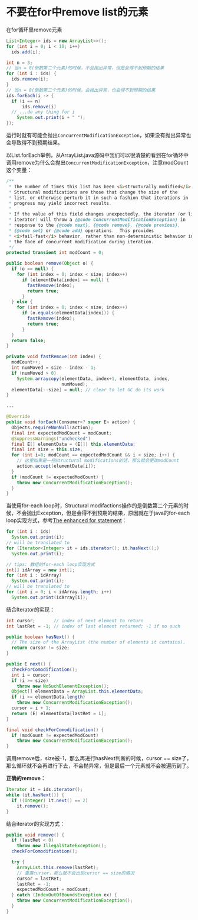 # 不要在for中remove list的元素

在for循环里remove元素

```java
List<Integer> ids = new ArrayList<>();
for (int i = 0; i < 10; i++)
  ids.add(i);

int n = 3;
// 当n = 8(倒数第二个元素)的时候，不会抛出异常，但是会得不到预期的结果
for (int i : ids) {
  ids.remove(i);
}
// 当n = 8(倒数第二个元素)的时候，会抛出异常，也会得不到预期的结果
ids.forEach(i -> {
  if (i == n)
      ids.remove(i)
  // ...do any thing for i
    System.out.print(i + " ");
});
```

运行时就有可能会抛出`ConcurrentModificationException`，如果没有抛出异常也会导致得不到预期结果。

以List.forEach举例，从ArrayList.java源码中我们可以很清楚的看到在for循环中调用remove为什么会抛出`ConcurrentModificationException`，注意modCount这个变量：

```java
/**
 * The number of times this list has been <i>structurally modified</i>.
 * Structural modifications are those that change the size of the
 * list, or otherwise perturb it in such a fashion that iterations in
 * progress may yield incorrect results.
 * 
 * If the value of this field changes unexpectedly, the iterator (or list
 * iterator) will throw a {@code ConcurrentModificationException} in
 * response to the {@code next}, {@code remove}, {@code previous},
 * {@code set} or {@code add} operations.  This provides
 * <i>fail-fast</i> behavior, rather than non-deterministic behavior in
 * the face of concurrent modification during iteration.
 */
protected transient int modCount = 0;

public boolean remove(Object o) {
  if (o == null) {
    for (int index = 0; index < size; index++)
      if (elementData[index] == null) {
        fastRemove(index);
        return true;
      }
  } else {
    for (int index = 0; index < size; index++)
      if (o.equals(elementData[index])) {
        fastRemove(index);
        return true;
      }
  }
  return false;
}

private void fastRemove(int index) {
  modCount++;
  int numMoved = size - index - 1;
  if (numMoved > 0)
    System.arraycopy(elementData, index+1, elementData, index,
                     numMoved);
  elementData[--size] = null; // clear to let GC do its work
}

...

@Override
public void forEach(Consumer<? super E> action) {
  Objects.requireNonNull(action);
  final int expectedModCount = modCount;
  @SuppressWarnings("unchecked")
  final E[] elementData = (E[]) this.elementData;
  final int size = this.size;
  for (int i=0; modCount == expectedModCount && i < size; i++) {
    // 这里如果是一些Structural modifications的话，那么就会更改modCount
    action.accept(elementData[i]);
  }
  if (modCount != expectedModCount) {
    throw new ConcurrentModificationException();
  }
}
```

当使用for-each loop时，Structural modifactions操作的是倒数第二个元素的时候，不会抛出Exception，但是会得不到预期的结果，原因就在于java的for-each loop实现方式，参考[The enhanced for statement](https://docs.oracle.com/javase/specs/jls/se8/html/jls-14.html#jls-14.14.2)：

```java
for (int i : ids)
  System.out.print(i);
// will be translated to
for (Iterator<Integer> it = ids.iterator(); it.hasNext();)
  System.out.print(i);

// tips: 数组的for-each loop实现方式
int[] idArray = new int[];
for (int i : idArray)
  System.out.print(i);
// will be translated to
for (int i = 0; i < idArray.length; i++)
  System.out.print(idArray[i]);
```

结合Iterator的实现：

```java
int cursor;       // index of next element to return
int lastRet = -1; // index of last element returned; -1 if no such

public boolean hasNext() {
  // The size of the ArrayList (the number of elements it contains).
  return cursor != size;
}

public E next() {
  checkForComodification();
  int i = cursor;
  if (i >= size)
    throw new NoSuchElementException();
  Object[] elementData = ArrayList.this.elementData;
  if (i >= elementData.length)
    throw new ConcurrentModificationException();
  cursor = i + 1;
  return (E) elementData[lastRet = i];
}

final void checkForComodification() {
  if (modCount != expectedModCount)
    throw new ConcurrentModificationException();
}
```

调用remove后，size被-1，那么再进行hasNext判断的时候，cursor == size了，那么循环就不会再进行下去，不会抛异常，但是最后一个元素就不会被遍历到了。

**正确的remove：**

```java
Iterator it = ids.iterator();
while (it.hasNext()) {
  if ((Integer) it.next() == 2)
    it.remove();
}
```

结合iterator的实现方式：

```java
public void remove() {
  if (lastRet < 0)
    throw new IllegalStateException();
  checkForComodification();

  try {
    ArrayList.this.remove(lastRet);
    // 重置cursor，那么就不会出现cursor == size的情况
    cursor = lastRet;
    lastRet = -1;
    expectedModCount = modCount;
  } catch (IndexOutOfBoundsException ex) {
    throw new ConcurrentModificationException();
  }
}
```
